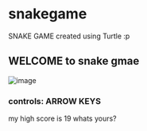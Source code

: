 # snakegame
SNAKE GAME created using Turtle :p 

## WELCOME to snake gmae

![image](https://user-images.githubusercontent.com/113636677/233818313-19c0666b-5e93-4692-9c8f-f1632786c7c6.png)


### controls: ARROW KEYS

my high score is 19 whats yours? 

